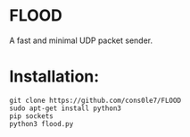# FLOOD
A fast and minimal UDP packet sender. 

# Installation: 

``` 
git clone https://github.com/cons0le7/FLOOD 
sudo apt-get install python3 
pip sockets
python3 flood.py 
``` 
